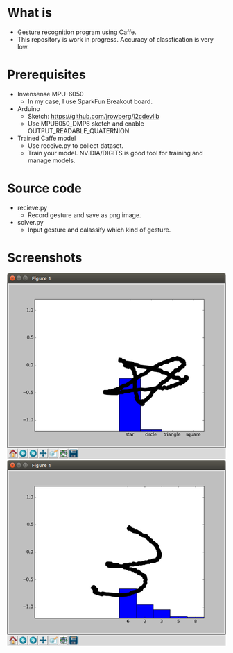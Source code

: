 # What is
- Gesture recognition program using Caffe.
- This repository is work in progress.  Accuracy of classfication is very low.


# Prerequisites
- Invensense MPU-6050
  - In my case, I use SparkFun Breakout board.
- Arduino
  - Sketch: https://github.com/jrowberg/i2cdevlib
  - Use MPU6050_DMP6 sketch and enable OUTPUT_READABLE_QUATERNION
- Trained Caffe model
  - Use receive.py to collect dataset.
  - Train your model.  NVIDIA/DIGITS is good tool for training and manage models.

# Source code
- recieve.py
  - Record gesture and save as png image.
- solver.py
  - Input gesture and calassify which kind of gesture.

# Screenshots
![expect Star actual Star using original gesture dataset.](fig/Gesture-expectStar-actualStar.png)
![expect 3 actual 6 using MNIST dataset.](fig/MNIST-expect3-actual6.png)

